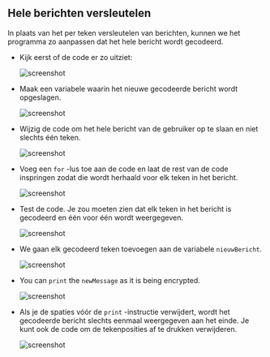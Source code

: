## Hele berichten versleutelen

In plaats van het per teken versleutelen van berichten, kunnen we het programma zo aanpassen dat het hele bericht wordt gecodeerd.

+ Kijk eerst of de code er zo uitziet:
    
    ![screenshot](images/messages-character-finished.png)

+ Maak een variabele waarin het nieuwe gecodeerde bericht wordt opgeslagen.
    
    ![screenshot](images/messages-newmessage.png)

+ Wijzig de code om het hele bericht van de gebruiker op te slaan en niet slechts één teken.
    
    ![screenshot](images/messages-message.png)

+ Voeg een `for` -lus toe aan de code en laat de rest van de code inspringen zodat die wordt herhaald voor elk teken in het bericht.
    
    ![screenshot](images/messages-loop.png)

+ Test de code. Je zou moeten zien dat elk teken in het bericht is gecodeerd en één voor één wordt weergegeven.
    
    ![screenshot](images/messages-loop-test.png)

+ We gaan elk gecodeerd teken toevoegen aan de variabele `nieuwBericht`.
    
    ![screenshot](images/messges-message-add-character.png)

+ You can `print` the `newMessage` as it is being encrypted.
    
    ![screenshot](images/messages-print-message-characters.png)

+ Als je de spaties vóór de `print` -instructie verwijdert, wordt het gecodeerde bericht slechts eenmaal weergegeven aan het einde. Je kunt ook de code om de tekenposities af te drukken verwijderen.
    
    ![screenshot](images/messages-print-message-comment.png)